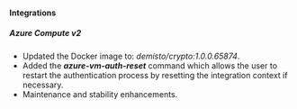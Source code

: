 
#### Integrations

##### Azure Compute v2
- Updated the Docker image to: *demisto/crypto:1.0.0.65874*.
- Added the ***azure-vm-auth-reset*** command which allows the user to restart the authentication process by resetting the integration context if necessary.
- Maintenance and stability enhancements.